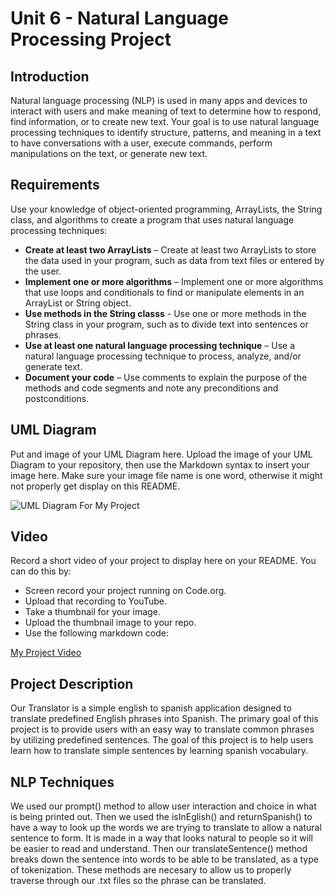 # Unit 6 - Natural Language Processing Project

## Introduction

Natural language processing (NLP) is used in many apps and devices to interact with users and make meaning of text to determine how to respond, find information, or to create new text. Your goal is to use natural language processing techniques to identify structure, patterns, and meaning in a text to have conversations with a user, execute commands, perform manipulations on the text, or generate new text.

## Requirements

Use your knowledge of object-oriented programming, ArrayLists, the String class, and algorithms to create a program that uses natural language processing techniques:

- **Create at least two ArrayLists** – Create at least two ArrayLists to store the data used in your program, such as data from text files or entered by the user.
- **Implement one or more algorithms** – Implement one or more algorithms that use loops and conditionals to find or manipulate elements in an ArrayList or String object.
- **Use methods in the String classs** - Use one or more methods in the String class in your program, such as to divide text into sentences or phrases.
- **Use at least one natural language processing technique** – Use a natural language processing technique to process, analyze, and/or generate text.
- **Document your code** – Use comments to explain the purpose of the methods and code segments and note any preconditions and postconditions.

## UML Diagram

Put and image of your UML Diagram here. Upload the image of your UML Diagram to your repository, then use the Markdown syntax to insert your image here. Make sure your image file name is one word, otherwise it might not properly get display on this README.

![UML Diagram For My Project](https://github.com/user-attachments/assets/79a8277b-74f3-4d65-aeaf-00fcf255b3aa)

## Video

Record a short video of your project to display here on your README. You can do this by:

- Screen record your project running on Code.org.
- Upload that recording to YouTube.
- Take a thumbnail for your image.
- Upload the thumbnail image to your repo.
- Use the following markdown code:

[My Project Video](https://github.com/user-attachments/assets/768c1f7e-dd36-4e6e-96b1-de9fff1c8f54)

## Project Description

Our Translator is a simple english to spanish application designed to translate predefined English phrases into Spanish. The primary goal of this project is to provide users with an easy way to translate common phrases by utilizing predefined sentences. The goal of this project is to help users learn how to translate simple sentences by learning spanish vocabulary.

## NLP Techniques

We used our prompt() method to allow user interaction and choice in what is being printed out. Then we used the isInEglish() and returnSpanish() to have a way to look up the words we are trying to translate to allow a natural sentence to form. It is made in a way that looks natural to people so it will be easier to read and understand. Then our translateSentence() method breaks down the sentence into words to be able to be translated, as a type of tokenization. These methods are necesary to allow us to properly traverse through our .txt files so the phrase can be translated.
